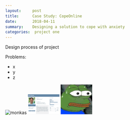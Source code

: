 ```yaml
---
layout:     post
title:      Case Study: CopeOnline
date:       2018-04-11
summary:    Designing a solution to cope with anxiety
categories:  project one
---
```


Design process of project 

Problems:
* x
* y
* z



![monkas](https://user-images.githubusercontent.com/31209092/29838629-94639312-8cb0-11e7-9e60-43ed5d7ca5ba.jpg)
<img src="images/billy%20ellington.png" width="100" >
<img src="images/monkas.jpg" width="100" >
